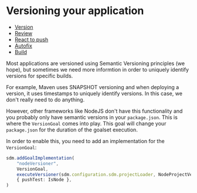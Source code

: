 # Versioning your application

<ul class="steps">
    <li class="active"><a href="">Version</a></li>
    <li class="undone"><a href="">Review</a></li>
    <li class="undone"><a href="">React to push</a></li>
    <li class="undone"><a href="">Autofix</a></li>
    <li class="undone"><a href="">Build</a></li>
</ul>

Most applications are versioned using Semantic Versioning principles (we hope), but sometimes we need more informtion in order to uniquely identify versions for specific builds. 

For example, Maven uses SNAPSHOT versioning and when deploying a version, it uses timestamps to uniquely identify versions. In this case, we don't really need to do anything.

However, other frameworks like NodeJS don't have this functionality and you probably only have semantic versions in your `package.json`. This is where the `VersionGoal` comes into play. This goal will change your `package.json` for the duration of the goalset execution.

In order to enable this, you need to add an implementation for the `VersionGoal`:

``` typescript
sdm.addGoalImplementation(
    "nodeVersioner",
    VersionGoal,
    executeVersioner(sdm.configuration.sdm.projectLoader, NodeProjectVersioner),
    { pushTest: IsNode },
)
```

